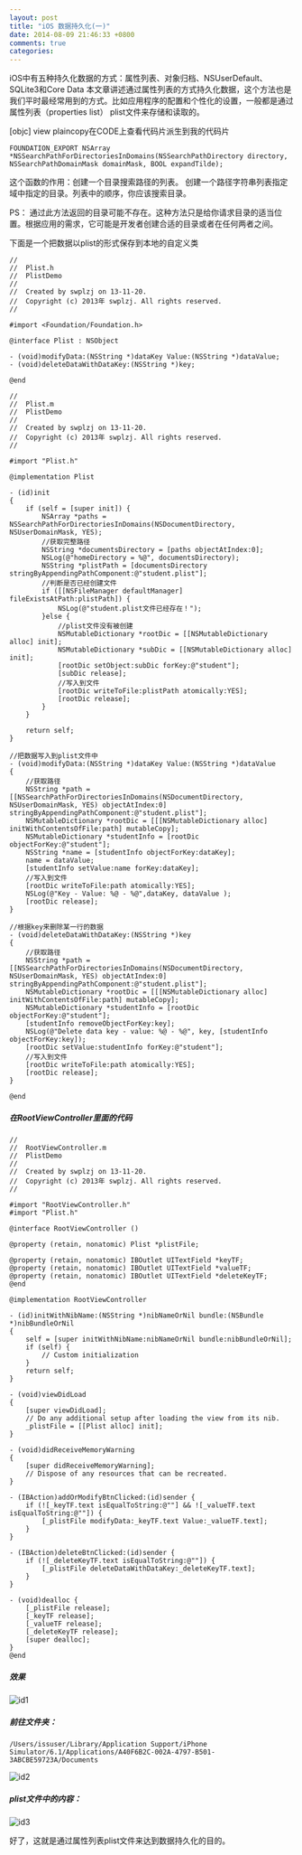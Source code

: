 ```yaml
---
layout: post
title: "iOS 数据持久化(一)"
date: 2014-08-09 21:46:33 +0800
comments: true
categories: 
---
```

iOS中有五种持久化数据的方式：属性列表、对象归档、NSUserDefault、SQLite3和Core Data
本文章讲述通过属性列表的方式持久化数据，这个方法也是我们平时最经常用到的方式。比如应用程序的配置和个性化的设置，一般都是通过属性列表（properties list） plist文件来存储和读取的。

<!--more-->

[objc] view plaincopy在CODE上查看代码片派生到我的代码片

	FOUNDATION_EXPORT NSArray *NSSearchPathForDirectoriesInDomains(NSSearchPathDirectory directory, NSSearchPathDomainMask domainMask, BOOL expandTilde);  
	
这个函数的作用：创建一个目录搜索路径的列表。
创建一个路径字符串列表指定域中指定的目录。列表中的顺序，你应该搜索目录。

PS：
通过此方法返回的目录可能不存在。这种方法只是给你请求目录的适当位置。根据应用的需求，它可能是开发者创建合适的目录或者在任何两者之间。

下面是一个把数据以plist的形式保存到本地的自定义类

```
//  
//  Plist.h  
//  PlistDemo  
//  
//  Created by swplzj on 13-11-20.  
//  Copyright (c) 2013年 swplzj. All rights reserved.  
//  
  
#import <Foundation/Foundation.h>  
  
@interface Plist : NSObject  
  
- (void)modifyData:(NSString *)dataKey Value:(NSString *)dataValue;  
- (void)deleteDataWithDataKey:(NSString *)key;  
  
@end  
```

```
//  
//  Plist.m  
//  PlistDemo  
//  
//  Created by swplzj on 13-11-20.  
//  Copyright (c) 2013年 swplzj. All rights reserved.  
//  
  
#import "Plist.h"  
  
@implementation Plist  
  
- (id)init  
{  
    if (self = [super init]) {  
        NSArray *paths = NSSearchPathForDirectoriesInDomains(NSDocumentDirectory, NSUserDomainMask, YES);  
        //获取完整路径  
        NSString *documentsDirectory = [paths objectAtIndex:0];  
        NSLog(@"homeDirectory = %@", documentsDirectory);  
        NSString *plistPath = [documentsDirectory stringByAppendingPathComponent:@"student.plist"];  
        //判断是否已经创建文件  
        if ([[NSFileManager defaultManager] fileExistsAtPath:plistPath]) {  
            NSLog(@"student.plist文件已经存在！");  
        }else {  
            //plist文件没有被创建  
            NSMutableDictionary *rootDic = [[NSMutableDictionary alloc] init];  
            NSMutableDictionary *subDic = [[NSMutableDictionary alloc] init];  
            [rootDic setObject:subDic forKey:@"student"];  
            [subDic release];  
            //写入到文件  
            [rootDic writeToFile:plistPath atomically:YES];  
            [rootDic release];  
        }  
    }  
      
    return self;  
}  
  
//把数据写入到plist文件中  
- (void)modifyData:(NSString *)dataKey Value:(NSString *)dataValue  
{  
    //获取路径  
    NSString *path = [[NSSearchPathForDirectoriesInDomains(NSDocumentDirectory, NSUserDomainMask, YES) objectAtIndex:0] stringByAppendingPathComponent:@"student.plist"];  
    NSMutableDictionary *rootDic = [[[NSMutableDictionary alloc] initWithContentsOfFile:path] mutableCopy];  
    NSMutableDictionary *studentInfo = [rootDic objectForKey:@"student"];  
    NSString *name = [studentInfo objectForKey:dataKey];  
    name = dataValue;  
    [studentInfo setValue:name forKey:dataKey];  
    //写入到文件  
    [rootDic writeToFile:path atomically:YES];  
    NSLog(@"Key - Value: %@ - %@",dataKey, dataValue );  
    [rootDic release];  
}  
  
//根据key来删除某一行的数据  
- (void)deleteDataWithDataKey:(NSString *)key  
{  
    //获取路径  
    NSString *path = [[NSSearchPathForDirectoriesInDomains(NSDocumentDirectory, NSUserDomainMask, YES) objectAtIndex:0] stringByAppendingPathComponent:@"student.plist"];  
    NSMutableDictionary *rootDic = [[[NSMutableDictionary alloc] initWithContentsOfFile:path] mutableCopy];  
    NSMutableDictionary *studentInfo = [rootDic objectForKey:@"student"];  
    [studentInfo removeObjectForKey:key];  
    NSLog(@"Delete data key - value: %@ - %@", key, [studentInfo objectForKey:key]);  
    [rootDic setValue:studentInfo forKey:@"student"];  
    //写入到文件  
    [rootDic writeToFile:path atomically:YES];  
    [rootDic release];  
}  
  
@end  
```

##### 在RootViewController里面的代码

```
//  
//  RootViewController.m  
//  PlistDemo  
//  
//  Created by swplzj on 13-11-20.  
//  Copyright (c) 2013年 swplzj. All rights reserved.  
//  
  
#import "RootViewController.h"  
#import "Plist.h"  
  
@interface RootViewController ()  
  
@property (retain, nonatomic) Plist *plistFile;  
  
@property (retain, nonatomic) IBOutlet UITextField *keyTF;  
@property (retain, nonatomic) IBOutlet UITextField *valueTF;  
@property (retain, nonatomic) IBOutlet UITextField *deleteKeyTF;  
@end  
  
@implementation RootViewController  
  
- (id)initWithNibName:(NSString *)nibNameOrNil bundle:(NSBundle *)nibBundleOrNil  
{  
    self = [super initWithNibName:nibNameOrNil bundle:nibBundleOrNil];  
    if (self) {  
        // Custom initialization  
    }  
    return self;  
}  
  
- (void)viewDidLoad  
{  
    [super viewDidLoad];  
    // Do any additional setup after loading the view from its nib.  
    _plistFile = [[Plist alloc] init];  
}  
  
- (void)didReceiveMemoryWarning  
{  
    [super didReceiveMemoryWarning];  
    // Dispose of any resources that can be recreated.  
}  
  
- (IBAction)addOrModifyBtnClicked:(id)sender {  
    if (![_keyTF.text isEqualToString:@""] && ![_valueTF.text isEqualToString:@""]) {  
        [_plistFile modifyData:_keyTF.text Value:_valueTF.text];   
    }  
}  
  
- (IBAction)deleteBtnClicked:(id)sender {  
    if (![_deleteKeyTF.text isEqualToString:@""]) {  
        [_plistFile deleteDataWithDataKey:_deleteKeyTF.text];  
    }  
}  
  
- (void)dealloc {  
    [_plistFile release];  
    [_keyTF release];  
    [_valueTF release];  
    [_deleteKeyTF release];  
    [super dealloc];  
}  
@end  
```

##### 效果

![id1](http://img.blog.csdn.net/20131120140040890?watermark/2/text/aHR0cDovL2Jsb2cuY3Nkbi5uZXQvc3dwbHpq/font/5a6L5L2T/fontsize/400/fill/I0JBQkFCMA==/dissolve/70/gravity/SouthEast)

##### 前往文件夹：

	/Users/issuser/Library/Application Support/iPhone Simulator/6.1/Applications/A40F6B2C-002A-4797-B501-3ABCBE59723A/Documents
	
![id2](http://img.blog.csdn.net/20131120140111546?watermark/2/text/aHR0cDovL2Jsb2cuY3Nkbi5uZXQvc3dwbHpq/font/5a6L5L2T/fontsize/400/fill/I0JBQkFCMA==/dissolve/70/gravity/SouthEast)



##### plist文件中的内容：

![id3](http://img.blog.csdn.net/20131120140135937?watermark/2/text/aHR0cDovL2Jsb2cuY3Nkbi5uZXQvc3dwbHpq/font/5a6L5L2T/fontsize/400/fill/I0JBQkFCMA==/dissolve/70/gravity/SouthEast)


好了，这就是通过属性列表plist文件来达到数据持久化的目的。